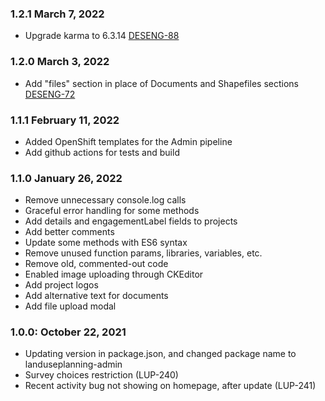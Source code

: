 ### 1.2.1 March 7, 2022
* Upgrade karma to 6.3.14 [DESENG-88](https://apps.itsm.gov.bc.ca/jira/browse/DESENG-88)

### 1.2.0 March 3, 2022
* Add "files" section in place of Documents and Shapefiles sections [DESENG-72](https://apps.itsm.gov.bc.ca/jira/browse/DESENG-72)

### 1.1.1 February 11, 2022
* Added OpenShift templates for the Admin pipeline
* Add github actions for tests and build

### 1.1.0 January 26, 2022
* Remove unnecessary console.log calls
* Graceful error handling for some methods
* Add details and engagementLabel fields to projects
* Add better comments
* Update some methods with ES6 syntax
* Remove unused function params, libraries, variables, etc.
* Remove old, commented-out code
* Enabled image uploading through CKEditor
* Add project logos
* Add alternative text for documents
* Add file upload modal

### 1.0.0: October 22, 2021
* Updating version in package.json, and changed package name to landuseplanning-admin
* Survey choices restriction (LUP-240)
* Recent activity bug not showing on homepage, after update (LUP-241)
